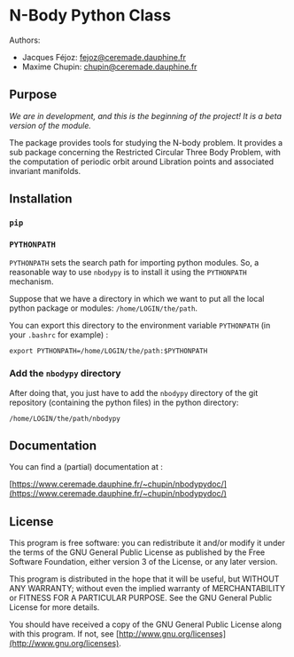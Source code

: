 # N-Body Python Class

Authors:
* Jacques Féjoz: [fejoz@ceremade.dauphine.fr](fejoz@ceremade.dauphine.fr)
* Maxime Chupin: [chupin@ceremade.dauphine.fr](chupin@ceremade.dauphine.fr)

## Purpose

_We are in development, and this is the beginning of the project! It is a beta version of the module._

The package provides tools for studying the N-body problem. It
provides a sub package concerning the Restricted Circular Three Body
Problem, with the computation of periodic orbit around Libration
points and associated invariant manifolds.



## Installation

### `pip`

### `PYTHONPATH`

`PYTHONPATH` sets the search path for importing python modules. So, a
reasonable way to use `nbodypy` is to install it using the `PYTHONPATH`
mechanism.

Suppose that we have a directory in which we want to put all the local
python package or modules: `/home/LOGIN/the/path`.

You can export this directory to the environment variable `PYTHONPATH`
(in your `.bashrc` for example) :

    export PYTHONPATH=/home/LOGIN/the/path:$PYTHONPATH

### Add the `nbodypy` directory

After doing that, you just have to add the `nbodypy` directory of the
git repository (containing the python files) in the python directory:

    /home/LOGIN/the/path/nbodypy

## Documentation

You can find a (partial) documentation at :

[https://www.ceremade.dauphine.fr/~chupin/nbodypydoc/](https://www.ceremade.dauphine.fr/~chupin/nbodypydoc/)

## License

This program is free software: you can redistribute it and/or modify
it under the terms of the GNU General Public License as published by
the Free Software Foundation, either version 3 of the License, or
any later version.

This program is distributed in the hope that it will be useful,
but WITHOUT ANY WARRANTY; without even the implied warranty of
MERCHANTABILITY or FITNESS FOR A PARTICULAR PURPOSE.  See the
GNU General Public License for more details.

You should have received a copy of the GNU General Public License
along with this program.  If not, see [http://www.gnu.org/licenses](http://www.gnu.org/licenses).
